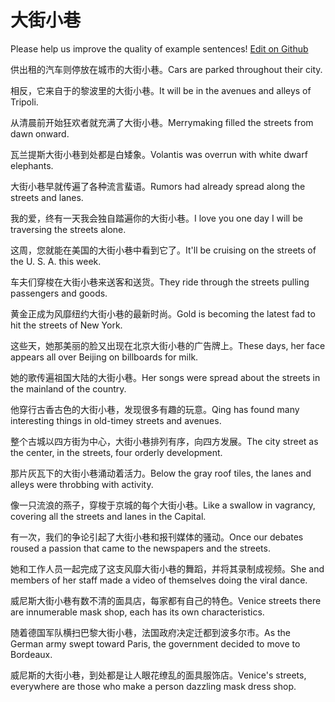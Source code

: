 # 大街小巷

Please help us improve the quality of example sentences! [Edit on Github](https://github.com/jiyushe/jiyu-example-sentence-source/blob/main/chinese/dajiexiaoxiang.md)

<p><span class="chinese">供出租的汽车则停放在城市的大街小巷。</span><span class="english">Cars are parked throughout their city.</span></p>

<p><span class="chinese">相反，它来自于的黎波里的大街小巷。</span><span class="english">It will be in the avenues and alleys of Tripoli.</span></p>

<p><span class="chinese">从清晨前开始狂欢者就充满了大街小巷。</span><span class="english">Merrymaking filled the streets from dawn onward.</span></p>

<p><span class="chinese">瓦兰提斯大街小巷到处都是白矮象。</span><span class="english">Volantis was overrun with white dwarf elephants.</span></p>

<p><span class="chinese">大街小巷早就传遍了各种流言蜚语。</span><span class="english">Rumors had already spread along the streets and lanes.</span></p>

<p><span class="chinese">我的爱，终有一天我会独自踏遍你的大街小巷。</span><span class="english">I love you one day I will be traversing the streets alone.</span></p>

<p><span class="chinese">这周，您就能在美国的大街小巷中看到它了。</span><span class="english">It'll be cruising on the streets of the U. S. A. this week.</span></p>

<p><span class="chinese">车夫们穿梭在大街小巷来送客和送货。</span><span class="english">They ride through the streets pulling passengers and goods.</span></p>

<p><span class="chinese">黄金正成为风靡纽约大街小巷的最新时尚。</span><span class="english">Gold is becoming the latest fad to hit the streets of New York.</span></p>

<p><span class="chinese">这些天，她那美丽的脸又出现在北京大街小巷的广告牌上。</span><span class="english">These days, her face appears all over Beijing on billboards for milk.</span></p>

<p><span class="chinese">她的歌传遍祖国大陆的大街小巷。</span><span class="english">Her songs were spread about the streets in the mainland of the country.</span></p>

<p><span class="chinese">他穿行古香古色的大街小巷，发现很多有趣的玩意。</span><span class="english">Qing has found many interesting things in old-timey streets and avenues.</span></p>

<p><span class="chinese">整个古城以四方街为中心，大街小巷排列有序，向四方发展。</span><span class="english">The city street as the center, in the streets, four orderly development.</span></p>

<p><span class="chinese">那片灰瓦下的大街小巷涌动着活力。</span><span class="english">Below the gray roof tiles, the lanes and alleys were throbbing with activity.</span></p>

<p><span class="chinese">像一只流浪的燕子，穿梭于京城的每个大街小巷。</span><span class="english">Like a swallow in vagrancy, covering all the streets and lanes in the Capital.</span></p>

<p><span class="chinese">有一次，我们的争论引起了大街小巷和报刊媒体的骚动。</span><span class="english">Once our debates roused a passion that came to the newspapers and the streets.</span></p>

<p><span class="chinese">她和工作人员一起完成了这支风靡大街小巷的舞蹈，并将其录制成视频。</span><span class="english">She and members of her staff made a video of themselves doing the viral dance.</span></p>

<p><span class="chinese">威尼斯大街小巷有数不清的面具店，每家都有自己的特色。</span><span class="english">Venice streets there are innumerable mask shop, each has its own characteristics.</span></p>

<p><span class="chinese">随着德国军队横扫巴黎大街小巷，法国政府决定迁都到波多尔市。</span><span class="english">As the German army swept toward Paris, the government decided to move to Bordeaux.</span></p>

<p><span class="chinese">威尼斯的大街小巷，到处都是让人眼花缭乱的面具服饰店。</span><span class="english">Venice's streets, everywhere are those who make a person dazzling mask dress shop.</span></p>


